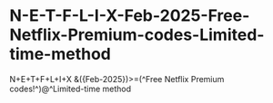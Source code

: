 # N-E-T-F-L-I-X-Feb-2025-Free-Netflix-Premium-codes-Limited-time-method
N+E+T+F+L+I+X &amp;({Feb-2025})>=(^Free Netflix Premium codes!^)@^Limited-time method
